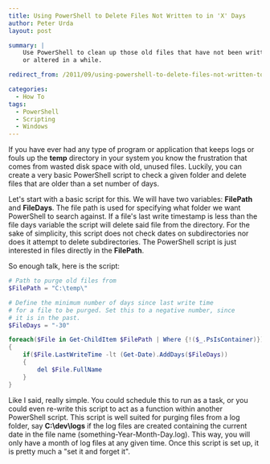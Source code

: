 ```yaml
---
title: Using PowerShell to Delete Files Not Written to in 'X' Days
author: Peter Urda
layout: post

summary: |
    Use PowerShell to clean up those old files that have not been written to
    or altered in a while.

redirect_from: /2011/09/using-powershell-to-delete-files-not-written-to-in-x-days/

categories:
  - How To
tags:
  - PowerShell
  - Scripting
  - Windows
---
```


If you have ever had any type of program or application that keeps logs or fouls
up the **temp** directory in your system you know the frustration that comes
from wasted disk space with old, unused files. Luckily, you can create a very
basic PowerShell script to check a given folder and delete files that are older
than a set number of days.

Let's start with a basic script for this. We will have two variables:
**FilePath** and **FileDays**. The file path is used for specifying what folder
we want PowerShell to search against. If a file's last write timestamp is less
than the file days variable the script will delete said file from the directory.
For the sake of simplicity, this script does not check dates on subdirectories
nor does it attempt to delete subdirectories. The PowerShell script is just
interested in files directly in the **FilePath**.

So enough talk, here is the script:

```powershell
# Path to purge old files from
$FilePath = "C:\temp\"

# Define the minimum number of days since last write time
# for a file to be purged. Set this to a negative number, since
# it is in the past.
$FileDays = "-30"

foreach($File in Get-ChildItem $FilePath | Where {!($_.PsIsContainer)})
{
    if($File.LastWriteTime -lt (Get-Date).AddDays($FileDays))
    {
        del $File.FullName
    }
}
```

Like I said, really simple. You could schedule this to run as a task, or you
could even re-write this script to act as a function within another PowerShell
script. This script is well suited for purging files from a log folder, say
**C:\dev\logs** if the log files are created containing the current date in the
file name (something-Year-Month-Day.log). This way, you will only have a month
of log files at any given time. Once this script is set up, it is pretty much a
"set it and forget it".
